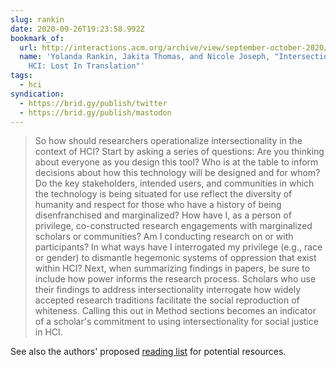 ```yaml
---
slug: rankin
date: 2020-09-26T19:23:58.992Z
bookmark_of:
  url: http://interactions.acm.org/archive/view/september-october-2020/intersectionality-in-hci
  name: 'Yolanda Rankin, Jakita Thomas, and Nicole Joseph, "Intersectionality in
    HCI: Lost In Translation"'
tags:
  - hci
syndication:
  - https://brid.gy/publish/twitter
  - https://brid.gy/publish/mastodon
---
```

> So how should researchers operationalize intersectionality in the context of HCI? Start by asking a series of questions: Are you thinking about everyone as you design this tool? Who is at the table to inform decisions about how this technology will be designed and for whom? Do the key stakeholders, intended users, and communities in which the technology is being situated for use reflect the diversity of humanity and respect for those who have a history of being disenfranchised and marginalized? How have I, as a person of privilege, co-constructed research engagements with marginalized scholars or communities? Am I conducting research on or with participants? In what ways have I interrogated my privilege (e.g., race or gender) to dismantle hegemonic systems of oppression that exist within HCI? Next, when summarizing findings in papers, be sure to include how power informs the research process. Scholars who use their findings to address intersectionality interrogate how widely accepted research traditions facilitate the social reproduction of whiteness. Calling this out in Method sections becomes an indicator of a scholar's commitment to using intersectionality for social justice in HCI.

See also the authors' proposed [reading list](https://bit.ly/2XEecTV) for potential resources. 